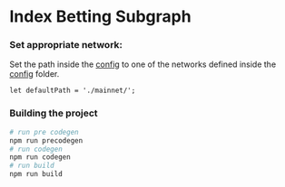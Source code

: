 # Index Betting Subgraph

### Set appropriate network:
Set the path inside the [config](config/config.js) to one of the networks defined inside the [config](config) folder.
```shell
let defaultPath = './mainnet/';
```

### Building the project

```bash
# run pre codegen
npm run precodegen
# run codegen
npm run codegen
# run build
npm run build
```
